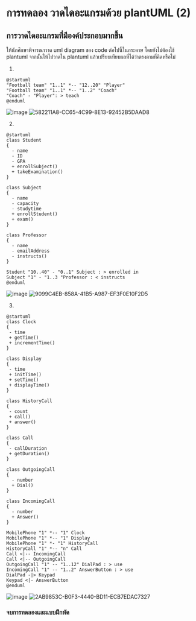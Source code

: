 # การทดลอง วาดไดอะแกรมด้วย plantUML (2)
## การวาดไดอะแกรมที่มีองค์ประกอบมากขึ้น

ให้นักศึกษาพิจารณาวาด uml diagram ของ code ต่อไปนี้ในกระดาษ โดยยังไม่ต้องใช้ plantuml จากนั้นให้ไปวาดใน  plantuml แล้วเปรียบเทียบผลที่ได้ว่าตรงตามที่คิดหรือไม่


1. 

``` plantuml
@startuml
"Football team" "1..1" *-- "12..20" "Player"
"Football team" "1..1" *-- "1..2" "Coach"
"Coach" - "Player": > teach
@enduml
```
![image](https://user-images.githubusercontent.com/115066414/235317048-848af99b-ab55-41e1-a667-189f532a050e.png)
![582211A8-CC65-4C99-8E13-92452B5DAAD8](https://github.com/tnpn2545/Week-04/assets/115066414/00bf8390-d7dd-41ee-ad08-f31c57f13331)

2. 

``` plantuml
@startuml
class Student
{
  - name
  - ID
  - GPA
  + enrollSubject()
  + takeExamination()
}

class Subject
{
  - name
  - capacity
  - studytime
  + enrollStudent()
  + exam()
}

class Professor
{
  - name
  - emailAddress
  - instructs()
}

Student "10..40" - "0..1" Subject : > enrolled in
Subject "1" - "1..3 "Professor : < instructs
@enduml

```
![image](https://user-images.githubusercontent.com/115066414/235317073-c4ea3189-0243-473b-9f38-a1e9966fdbb2.png)
![9099C4EB-858A-41B5-A987-EF3F0E10F2D5](https://github.com/tnpn2545/Week-04/assets/115066414/fe29e69e-db35-47d8-9153-8771fcb4cc4d)

3. 


``` plantuml
@startuml
class Clock
{
 - time
 + getTime()
 + incrementTime()
}

class Display
{
 - time
 + initTime()
 + setTime()
 + displayTime()
}

class HistoryCall
{
 - count
 + call()
 + answer()
} 

class Call
{
 - callDuration
 + getDuration()
} 

class OutgoingCall
{
  - number
  + Dial()
}

class IncomingCall
{
  - number
  + Answer()
}

MobilePhone "1" *-- "1" Clock
MobilePhone "1" *-- "1" Display
MobilePhone "1" *- "1" HistoryCall
HistoryCall "1" *-- "n" Call
Call <|-- IncomingCall
Call <|-- OutgoingCall
OutgoingCall "1" -- "1..12" DialPad : > use
IncomingCall "1" -- "1..2" AnswerButton : > use
DialPad -|> Keypad 
Keypad <|- AnswerButton
@enduml
```
![image](https://user-images.githubusercontent.com/115066414/235317097-111e1f44-6236-4fb9-bb08-6aa2bac207b7.png)
![2AB9853C-B0F3-4440-BD11-ECB7EDAC7327](https://github.com/tnpn2545/Week-04/assets/115066414/b01b5d25-d0e7-447e-bd01-c11be6214d9c)

### จบการทดลองและแบบฝึกหัด
